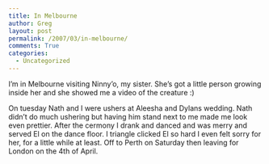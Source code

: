 ```yaml
---
title: In Melbourne
author: Greg
layout: post
permalink: /2007/03/in-melbourne/
comments: True
categories:
  - Uncategorized
---
```

I&#8217;m in Melbourne visiting Ninny&#8217;o, my sister. She&#8217;s got a little person growing inside her and she showed me a video of the creature :)

On tuesday Nath and I were ushers at Aleesha and Dylans wedding. Nath didn&#8217;t do much ushering but having him stand next to me made me look even prettier. After the cermony I drank and danced and was merry and served El on the dance floor. I triangle clicked El so hard I even felt sorry for her, for a little while at least. Off to Perth on Saturday then leaving for London on the 4th of April.